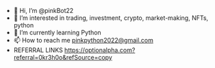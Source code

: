 - 👋 Hi, I’m @pinkBot22
- 👀 I’m interested in trading, investment, crypto, market-making, NFTs, python
- 🌱 I’m currently learning Python
- 📫 How to reach me pinkpython2022@gmail.com
- REFERRAL LINKS
  https://optionalpha.com?referral=0kr3h0o&refSource=copy
<!---
pinkBot22/pinkBot22 is a ✨ special ✨ repository because its `README.md` (this file) appears on your GitHub profile.
You can click the Preview link to take a look at your changes.
--->

